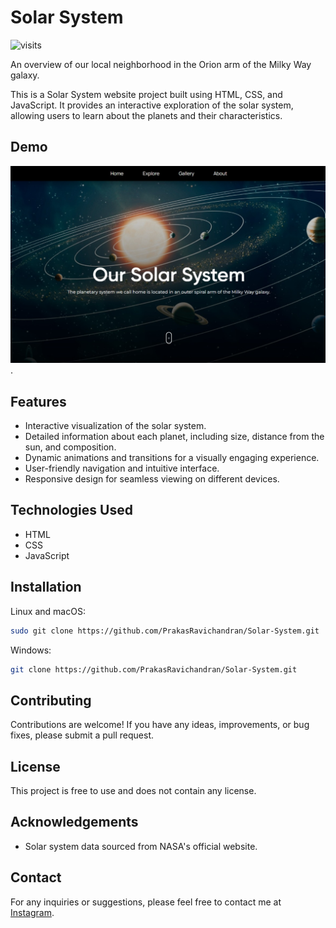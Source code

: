 # Solar System

![visits](https://visit-counter.vercel.app/counter.png?page=https%3A%2F%2Fgithub.com%2FPrakasRavichandran%2FSolar-System&s=40&c=00ff00&bg=00000000&no=2&ff=digi&tb=&ta=)

An overview of our local neighborhood in the Orion arm of the Milky Way galaxy.

This is a Solar System website project built using HTML, CSS, and JavaScript. It provides an interactive exploration of the solar system, allowing users to learn about the planets and their characteristics.

## Demo

![Solar System](./demo.jpeg).

## Features

- Interactive visualization of the solar system.
- Detailed information about each planet, including size, distance from the sun, and composition.
- Dynamic animations and transitions for a visually engaging experience.
- User-friendly navigation and intuitive interface.
- Responsive design for seamless viewing on different devices.

## Technologies Used

- HTML
- CSS
- JavaScript

## Installation

Linux and macOS:

```bash
sudo git clone https://github.com/PrakasRavichandran/Solar-System.git
```

Windows:

```bash
git clone https://github.com/PrakasRavichandran/Solar-System.git
```

## Contributing

Contributions are welcome! If you have any ideas, improvements, or bug fixes, please submit a pull request.

## License

This project is free to use and does not contain any license.

## Acknowledgements

- Solar system data sourced from NASA's official website.

## Contact

For any inquiries or suggestions, please feel free to contact me at [Instagram](https://www.instagram.com/prakashravichandrann).



